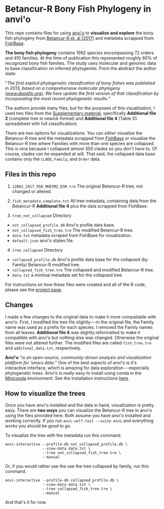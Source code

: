 # Betancur-R Bony Fish Phylogeny in anvi'o

This repo contains files for using [anvi'o](http://merenlab.org/software/anvio/) to **visualize and explore** the bony fish phylogeny from [Betancur-R et. al (2017)](https://link.springer.com/article/10.1186/s12862-017-0958-3) and metadata scrapped from [FishBase](https://www.fishbase.se/). 

**The bony fish phylogeny** contains 1992 species encompassing 72 orders and 410 families. At the time of publication this represented roughly 80% of recognized bony fish families. The study uses molecular and genomic data to base classification on inferred phylogenies. From the abstract the author state:

"*The first explicit phylogenetic classification of bony fishes was published in 2013, based on a comprehensive molecular phylogeny [(www.deepfin.org)](www.deepfin.org). We here update the first version of that classification by incorporating the most recent phylogenetic results.*"

The authors provide many files, but for the purposes of this visualization, I used two files from the [Supplementary material](https://link.springer.com/article/10.1186/s12862-017-0958-3#SupplementaryMaterial), specifically **Additional file 2** (complete tree in newick format) and **Additional file 4** (Table S1. spreadsheet with full classification). 

There are two options for visualizations. You can *either* visualize the Betancur-R tree and the metadata scrapped from [FishBase](https://www.fishbase.se/) *or* visualize the Betancur-R tree where Families with more than one species are collapsed. This is nice because I collapsed almost 300 clades so you don't have to. Of course, clades can be expanded at will. That said, the collapsed data base contains only the `CLADE`, `Family`, and `Order` data. 

## Files in this repo

1) `12862_2017_958_MOESM2_ESM.tre` The original Betancur-R tree, not changed or altered.

2) `fish_metadata_complete.txt` All tree metadata, containing data from the Betancur-R **Additional file 4** plus the data scrapped from FishBase.

3) `tree_not_collapsed` Directory

- `not_collapsed_profile.db` Anvi'o profile data base.  
- `not_collapsed_fish_tree.tre` The modified  Betancur-R tree.  
- `data.txt` metadata scraped from FishBase for visualization.
- `default.json` anvi'o states file.

4) `tree_collapsed` Directory

- `collapsed_profile.db` Anvi'o profile data base for the collapsed (by Family) Betancur-R modified tree.
- `collapsed_fish_tree.tre` The collapsed and modified  Betancur-R tree.
- `data.txt` a minimal metadata set for the collapsed tree.

For instructions on how these files were created and all of the R code, please see the [project page](https://istmobiome.rbind.io/project/betancur-r-fish-tree/).

## Changes 

I made a few changes to the original data to make it more compatiable with anvi'o. First, I modified the tree file slightly---in the original file, the Family name was used as a prefix for each species. I removed the Family names from all leaves. **Additional file 4** was slightly reformatted to make it compatible with anvi'o but nothing else was changed. Otherwise the original files were not altered further. The modified files are called `fish_tree.tre` and `additonal_data.txt`, respectively.

 **Anvi'o** "*is an open-source, community-driven analysis and visualization platform for ‘omics data.*" One of the best aspects of anvi'o is it's interactive interface, which is amazing for data exploration---especially phylogenetic trees. Anvi'o is really easy to install using conda in the [Miniconda](https://docs.conda.io/en/latest/miniconda.html) environment. See the installation instructions [here](http://merenlab.org/2016/06/26/installation-v2/).

## How to visualize the trees

Once you have anvi'o installed and the data in hand, visualization is pretty easy. There are **two ways** you can visualize the Betancur-R tree in anvi'o using the files provided here. Both assume you have anvi'o installed and working correctly. If you run `anvi-self-test --suite mini` and everything works you should be good to go.

To visualize the tree with the metadata run this command. 

```
anvi-interactive --profile-db not_collapsed_profile.db \
                 --view-data data.txt \
                 --tree not_collapsed_fish_tree.tre \
                 --manual
```

Or, if you would rather use the use the tree collapsed by family, run this command. 

```
anvi-interactive --profile-db collapsed_profile.db \
                 --view-data data.txt \
                 --tree collapsed_fish_tree.tre \
                 --manual
```

And that's it for now. 

